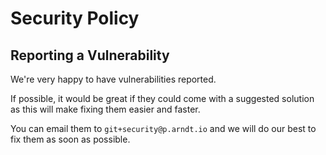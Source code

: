 # Security Policy

## Reporting a Vulnerability

We're very happy to have vulnerabilities reported. 

If possible, it would be great if they could come with a suggested
solution as this will make fixing them easier and faster.

You can email them to `git+security@p.arndt.io` and we will do our best
to fix them as soon as possible.
